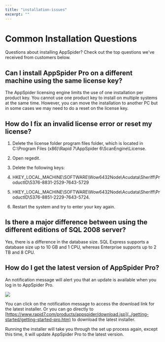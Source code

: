 ```yaml
---
title: "installation-issues"
excerpt: ""
---
```

# Common Installation Questions

Questions about installing AppSpider? Check out the top questions we've received from customers below.

## Can I install AppSpider Pro on a different machine using the same license key?

The AppSpider licensing engine limits the use of one installation per product key. You cannot use one product key to install on multiple systems at the same time. However, you can move the installation to another PC but in some cases we may need to do a reset on the license key.

## How do I fix an invalid license error or reset my license?

1. Delete the license folder program files folder, which is located in C:\Program Files (x86)\Rapid 7\AppSpider 6\ScanEngine\License. 
 
2. Open regedit. 
 
3. Delete the following keys: 
 
4. HKEY\_LOCAL\_MACHINE\SOFTWARE\Wow6432Node\Acudata\Sheriff\ProductID\5376-8831-2529-7643-5729 
 
5. HKEY\_LOCAL\_MACHINE\SOFTWARE\Wow6432Node\Acudata\Sheriff\ProductID\5376-8851-2229-7643-5724. 
 

1. Restart the system and try to enter your key again. 
 

## Is there a major difference between using the different editions of SQL 2008 server?

Yes, there is a difference in the database size. SQL Express supports a database size up to 10 GB and 1 CPU, whereas Enterprise supports up to 2 TB and 8 CPU.

## How do I get the latest version of AppSpider Pro?

An notification message will alert you that an update is available when you log in to AppSpider Pro.

![](https://help.rapid7.com/appspider/content/resources/images/common-issues/updates/update-notification.jpg)

You can click on the notification message to access the download link for the latest installer. Or you can go directly to [https://www.rapid7.com/products/appspider/download.jsp](../getting-started/getting-started-pro.htm) to download the latest installer.

Running the installer will take you through the set up process again, except this time, it will update AppSpider Pro to the latest version.
